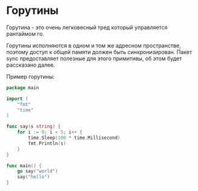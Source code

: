 # Горутины

Горутина - это очень легковесный тред который управляется рантаймом го.

Горутины исполняются в одном и том же адресном пространстве, поэтому доступ к общей памяти должен быть синхронизирован. Пакет sync предоставляет полезные для этого примитивы, об этом будет рассказано далее.

Пример горутины:

```go
package main

import (
	"fmt"
	"time"
)

func say(s string) {
	for i := 0; i < 5; i++ {
		time.Sleep(100 * time.Millisecond)
		fmt.Println(s)
	}
}

func main() {
	go say("world")
	say("hello")
}

```

